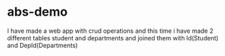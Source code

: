 # abs-demo
I have made a  web app with crud operations and this time i have made 2 different tables student and departments and joined them with Id(Student) and DepId(Departments)
